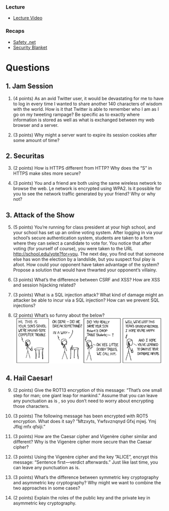 ### Lecture <!-- pset6 Security -->
* [Lecture Video](http://cse1.net/video?v=lectures/6/lecture6)

### Recaps
* [Safety .net](http://cse1.net/recaps/14-onlinesec.html)
* [Security Blanket](http://cse1.net/recaps/15-datasec.html)

# Questions

## 1. Jam Session
1. (4 points) As an avid Twitter user, it would be devastating for me to have to log in every time I
wanted to share another 140 characters of wisdom with the world. How is it that Twitter is able to
remember who I am as I go on my tweeting rampage? Be specific as to exactly where information
is stored as well as what is exchanged between my web browser and a server.

2. (3 points) Why might a server want to expire its session cookies after some amount of time?

## 2. Securitas
3. (2 points) How is HTTPS different from HTTP? Why does the “S” in HTTPS make sites
more secure?

4. (3 points) You and a friend are both using the same wireless network to browse the web. Ļe
network is encrypted using WPA2. Is it possible for you to see the network traffic generated by
your friend? Why or why not?

## 3. Attack of the Show
5. (5 points) You’re running for class president at your high school, and your school has set up
an online voting system. After logging in via your school’s secure authentication system, students
are taken to a form where they can select a candidate to vote for. You notice that after voting (for
yourself of course), you were taken to the URL http://school.edu/vote?for=you. The next
day, you find out that someone else has won the election by a landslide, but you suspect foul play
is afoot. How could your opponent have taken advantage of the system? Propose a solution that
would have thwarted your opponent’s villainy.

6. (3 points) What’s the difference between CSRF and XSS? How are XSS and session hijacking
related?

7. (3 points) What is a SQL injection attack? What kind of damage might an attacker be able to
incur via a SQL injection? How can we prevent SQL injections?

8. (2 points) What’s so funny about the below?
  ![funny!](pset61.png)

## 4. Hail Caesar! 
9. (2 points) Give the ROT13 encryption of this message: “That’s one small step for man; one
giant leap for mankind.” Assume that you can leave any punctuation as is , so you don’t need to
worry about encrypting those characters.

10. (3 points) The following message has been encrypted with ROT5 encryption. What does it
say? ”Mtzxyts, Ywfsvznqnyd Gfxj mjwj. Ymj Jflqj mfx qfsiji.”

11. (3 points) How are the Caesar cipher and Vigenère cipher similar and different? Why is the
Vigenère cipher more secure than the Caesar cipher?

12. (3 points) Using the Vigenère cipher and the key ”ALICE”, encrypt this message: “Sentence
first—verdict afterwards.” Just like last time, you can leave any punctuation as is.

13. (3 points) What’s the difference between symmetric key cryptography and asymmetric key
cryptography? Why might we want to combine the two approaches in some cases?

14. (2 points) Explain the roles of the public key and the private key in asymmetric key cryptography.
